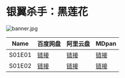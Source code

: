 # 银翼杀手：黑莲花

![banner.jpg](/banner/blacklotus.jpg)

| Name | 百度网盘 | 阿里云盘 | MDpan |
| --- | --- | --- | --- |
| S01E01 | [链接](https://pan.baidu.com/s/15VdgWLzfw0de1mzh6ofWVA?pwd=qj10) | [链接](https://www.aliyundrive.com/s/tRtnFD6GmAc) | [链接](https://mdpan.tk/%E9%93%B6%E7%BF%BC%E6%9D%80%E6%89%8B%E2%80%9B%EF%BC%9A%E9%BB%91%E8%8E%B2%E8%8A%B1) |
| S01E02 | [链接](https://pan.baidu.com/s/1lSKL5G7rR-0VRzhQ-P4E3A?pwd=qqr6) | [链接](https://www.aliyundrive.com/s/bdeeRL2yxc6) | [链接](https://mdpan.tk/%E9%93%B6%E7%BF%BC%E6%9D%80%E6%89%8B%E2%80%9B%EF%BC%9A%E9%BB%91%E8%8E%B2%E8%8A%B1) |